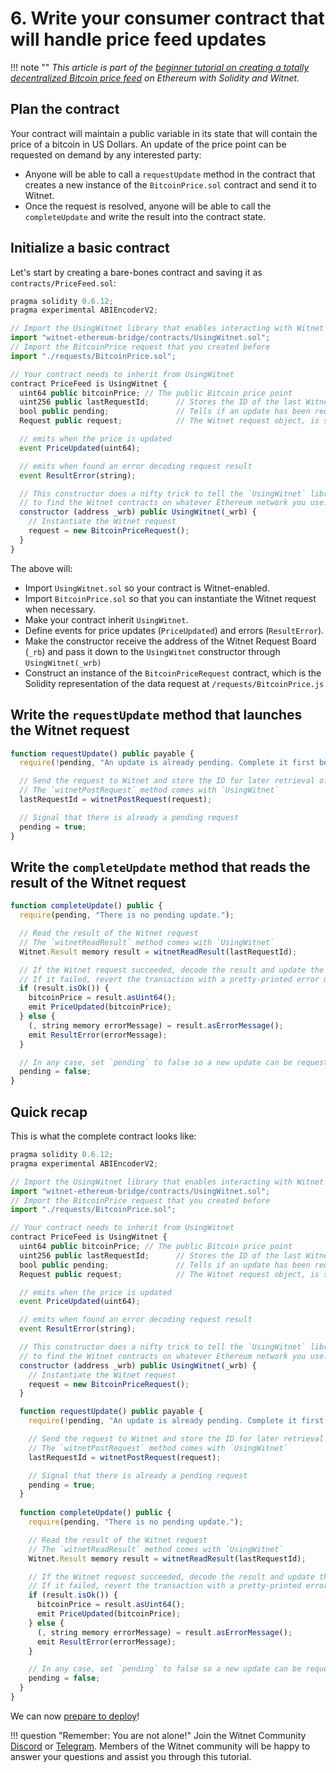 # 6. Write your consumer contract that will handle price feed updates

!!! note ""
    *This article is part of the [beginner tutorial on creating a totally
    decentralized Bitcoin price feed][intro] on Ethereum with Solidity and
    Witnet.*

## Plan the contract

Your contract will maintain a public variable in its state that will
contain the price of a bitcoin in US Dollars. An update of the price
point can be requested on demand by any interested party:

- Anyone will be able to call a `requestUpdate` method in the contract
  that creates a new instance of the `BitcoinPrice.sol` contract and
  send it to Witnet.
- Once the request is resolved, anyone will be able to call the
`completeUpdate` and write the result into the contract state.

## Initialize a basic contract

Let's start by creating a bare-bones contract and saving it as
`contracts/PriceFeed.sol`:

```js
pragma solidity 0.6.12;
pragma experimental ABIEncoderV2;

// Import the UsingWitnet library that enables interacting with Witnet
import "witnet-ethereum-bridge/contracts/UsingWitnet.sol";
// Import the BitcoinPrice request that you created before
import "./requests/BitcoinPrice.sol";

// Your contract needs to inherit from UsingWitnet
contract PriceFeed is UsingWitnet {
  uint64 public bitcoinPrice; // The public Bitcoin price point
  uint256 public lastRequestId;      // Stores the ID of the last Witnet request
  bool public pending;               // Tells if an update has been requested but not yet completed
  Request public request;            // The Witnet request object, is set in the constructor

  // emits when the price is updated
  event PriceUpdated(uint64);

  // emits when found an error decoding request result
  event ResultError(string);

  // This constructor does a nifty trick to tell the `UsingWitnet` library where
  // to find the Witnet contracts on whatever Ethereum network you use.
  constructor (address _wrb) public UsingWitnet(_wrb) {
    // Instantiate the Witnet request
    request = new BitcoinPriceRequest();
  }
}
```

The above will:

- Import `UsingWitnet.sol` so your contract is Witnet-enabled.
- Import `BitcoinPrice.sol` so that you can instantiate the Witnet
  request when necessary.
- Make your contract inherit `UsingWitnet`.
- Define events for price updates (`PriceUpdated`) and errors (`ResultError`).
- Make the constructor receive the address of the Witnet Request
  Board (`_rb`) and pass it down to the `UsingWitnet` constructor
  through `UsingWitnet(_wrb)`
- Construct an instance of the `BitcoinPriceRequest` contract, which is the
  Solidity representation of the data request at `/requests/BitcoinPrice.js`

## Write the `requestUpdate` method that launches the Witnet request

```js
function requestUpdate() public payable {
  require(!pending, "An update is already pending. Complete it first before requesting another update");

  // Send the request to Witnet and store the ID for later retrieval of the result
  // The `witnetPostRequest` method comes with `UsingWitnet`
  lastRequestId = witnetPostRequest(request);

  // Signal that there is already a pending request
  pending = true;
}
```

## Write the `completeUpdate` method that reads the result of the Witnet request

```js
function completeUpdate() public {
  require(pending, "There is no pending update.");

  // Read the result of the Witnet request
  // The `witnetReadResult` method comes with `UsingWitnet`
  Witnet.Result memory result = witnetReadResult(lastRequestId);

  // If the Witnet request succeeded, decode the result and update the price point
  // If it failed, revert the transaction with a pretty-printed error message
  if (result.isOk()) {
    bitcoinPrice = result.asUint64();
    emit PriceUpdated(bitcoinPrice);
  } else {
    (, string memory errorMessage) = result.asErrorMessage();
    emit ResultError(errorMessage);
  }

  // In any case, set `pending` to false so a new update can be requested
  pending = false;
}
```

## Quick recap

This is what the complete contract looks like:
 
```js
pragma solidity 0.6.12;
pragma experimental ABIEncoderV2;

// Import the UsingWitnet library that enables interacting with Witnet
import "witnet-ethereum-bridge/contracts/UsingWitnet.sol";
// Import the BitcoinPrice request that you created before
import "./requests/BitcoinPrice.sol";

// Your contract needs to inherit from UsingWitnet
contract PriceFeed is UsingWitnet {
  uint64 public bitcoinPrice; // The public Bitcoin price point
  uint256 public lastRequestId;      // Stores the ID of the last Witnet request
  bool public pending;               // Tells if an update has been requested but not yet completed
  Request public request;            // The Witnet request object, is set in the constructor

  // emits when the price is updated
  event PriceUpdated(uint64);

  // emits when found an error decoding request result
  event ResultError(string);

  // This constructor does a nifty trick to tell the `UsingWitnet` library where
  // to find the Witnet contracts on whatever Ethereum network you use.
  constructor (address _wrb) public UsingWitnet(_wrb) {
    // Instantiate the Witnet request
    request = new BitcoinPriceRequest();
  }

  function requestUpdate() public payable {
    require(!pending, "An update is already pending. Complete it first before requesting another update.");

    // Send the request to Witnet and store the ID for later retrieval of the result
    // The `witnetPostRequest` method comes with `UsingWitnet`
    lastRequestId = witnetPostRequest(request);

    // Signal that there is already a pending request
    pending = true;
  }
    
  function completeUpdate() public {
    require(pending, "There is no pending update.");

    // Read the result of the Witnet request
    // The `witnetReadResult` method comes with `UsingWitnet`
    Witnet.Result memory result = witnetReadResult(lastRequestId);

    // If the Witnet request succeeded, decode the result and update the price point
    // If it failed, revert the transaction with a pretty-printed error message
    if (result.isOk()) {
      bitcoinPrice = result.asUint64();
      emit PriceUpdated(bitcoinPrice);
    } else {
      (, string memory errorMessage) = result.asErrorMessage();
      emit ResultError(errorMessage);
    }

    // In any case, set `pending` to false so a new update can be requested
    pending = false;
  }
}
```

We can now [prepare to deploy][next]!

!!! question "Remember: You are not alone!"
    Join the Witnet Community [Discord] or [Telegram].
    Members of the Witnet community will be happy to answer your
    questions and assist you through this
    tutorial.

[Discord]: https://discord.gg/X4uurfP
[Telegram]: https://t.me/witnetio
[intro]: /tutorials/bitcoin-price-feed/introduction
[next]: /tutorials/bitcoin-price-feed/migrations
